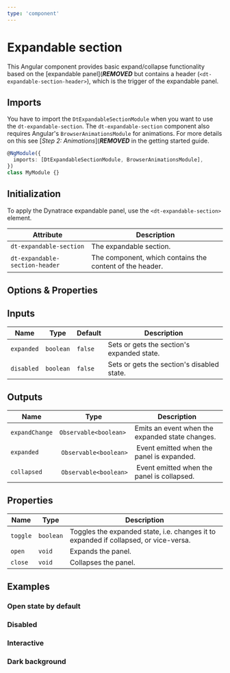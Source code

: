 ```yaml
---
type: 'component'
---
```


# Expandable section

This Angular component provides basic expand/collapse functionality based on the
[expandable panel](***REMOVED***
but contains a header (`<dt-expandable-section-header>`), which is the trigger
of the expandable panel.

## Imports

You have to import the `DtExpandableSectionModule` when you want to use the
`dt-expandable-section`. The `dt-expandable-section` component also requires
Angular's `BrowserAnimationsModule` for animations. For more details on this see
[_Step 2: Animations_](***REMOVED***
in the getting started guide.

```typescript
@NgModule({
  imports: [DtExpandableSectionModule, BrowserAnimationsModule],
})
class MyModule {}
```

## Initialization

To apply the Dynatrace expandable panel, use the `<dt-expandable-section>`
element.

| Attribute                      | Description                                              |
| ------------------------------ | -------------------------------------------------------- |
| `dt-expandable-section`        | The expandable section.                                  |
| `dt-expandable-section-header` | The component, which contains the content of the header. |

<docs-source-example example="ExpandableSectionDefaultExample"></docs-source-example>

## Options & Properties

## Inputs

| Name       | Type      | Default | Description                                |
| ---------- | --------- | ------- | ------------------------------------------ |
| `expanded` | `boolean` | `false` | Sets or gets the section's expanded state. |
| `disabled` | `boolean` | `false` | Sets or gets the section's disabled state. |

## Outputs

| Name           | Type                   | Description                                     |
| -------------- | ---------------------- | ----------------------------------------------- |
| `expandChange` | `Observable<boolean>`  | Emits an event when the expanded state changes. |
| `expanded`     |  `Observable<boolean>` |  Event emitted when the panel is expanded.      |
| `collapsed`    |  `Observable<boolean>` |  Event emitted when the panel is collapsed.     |

## Properties

| Name     | Type      | Description                                                                          |
| -------- | --------- | ------------------------------------------------------------------------------------ |
| `toggle` | `boolean` | Toggles the expanded state, i.e. changes it to expanded if collapsed, or vice-versa. |
| `open`   | `void`    | Expands the panel.                                                                   |
| `close`  | `void`    | Collapses the panel.                                                                 |

## Examples

### Open state by default

<docs-source-example example="ExpandableSectionOpenExample"></docs-source-example>

### Disabled

<docs-source-example example="ExpandableSectionDisabledExample"></docs-source-example>

### Interactive

<docs-source-example example="ExpandableSectionInteractiveExample"></docs-source-example>

### Dark background

<docs-source-example example="ExpandableSectionDarkExample" themedark="true"></docs-source-example>
